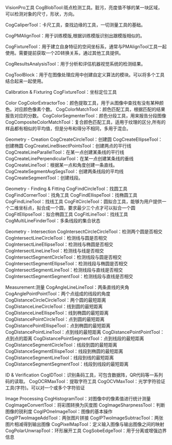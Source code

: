 VisionPro工具
CogBlobTool:斑点检测工具。脏污，亮度值不够的某一块区域，可以检测对象的尺寸，形状，方向。

CogCaliperTool：卡尺工具，查找边缘的工具，一切测量工具的基础。

CogPMAlignTool：用于训练模版,根据训练模版识别出跟模版相似的。

CogFixtureTool：用于建立自身特征的空间坐标系，通常与PMAlignTool工具一起使用。需要提前获取一个2D转换关系，通过其他工具提供。

CogResultsAnalysisTool：用于分析和评估机器视觉系统的检测结果。

CogToolBlock：用于在图像处理应用中创建自定义算法的模块。可以将多个工具结合起来一起使用。

Calibration & Fixturing
CogFixtureTool：坐标定位工具

Color
CogColorExtractorToo：颜色提取工具，用于从图像中查找有没有某种颜色。对应颜色像素个数。
CogColorMatchTool：颜色匹配工具，根据匹配的结果报告对应的分数。
CogColorSegmenterTool：颜色分段工具，用来报告分段图像
CogCompositeColorMatchTool：复合颜色匹配工具，适用于纹理的区分,所有的样品都有相似的平均值，但是分布和得分不相同，多用于混合。

Geometry - Creation
CogCreateCircleTool：创建圆
CogCreateEllipseTool：创建椭圆
CogCreateLineBisectPointsTool：创建两点的平行线
CogCreateLineParallelTool：在某一点创建某条线的平行线
CogCreateLinePerpendicularTool：在某一点创建某条线的垂线
CogCreateLineTool：根据某一点和角度创建一条直线。
CogCreateSegmentAvgSegsTool：创建两条线段的平均线
CogCreateSegmentTool：创建线段。

Geometry - Finding & Fitting
CogFindCircleTool：找圆工具
CogFindCornerTool：找角工具
CogFindEllispeTool：找椭圆工具
CogFindLineTool：找线工具
CogFitCircleTool：圆拟合工具，能够为用户提供一个二维坐标点，拟合成一个圆，要求最少三个点才可以拟合一个圆
CogFitEllipseTool：拟合椭圆工具
CogFitLineTool：找线工具
CogMultiLineFinderTool：多条线段的集合状态

Geometry - Intersection
CogIntersectCircleCircleTool：检测两个圆是否相交
CogIntersectLineCircleTool：检测线与圆是否相交
CogIntersectLineEllipseTool：检测线与椭圆是否相交
CogIntersectLineLineTool：检测线与线是否相交
CogIntersectSegmentCircleTool：检测线段与圆是否相交
CogIntersectSegmentEllipseTool：检测线段与椭圆是否相交
CogIntersectSegmentLineTool：检测线段与直线是否相交
CogIntersectSegmentSegmentTool：检测线段与直线是否相交

Measurement:测量
CogAngleLineLineTool：两条直线的夹角
CogAnglePointPointTool：两个点组成的线段的角度
CogDistanceCircleCircleTool：两个圆的最短距离
CogDistanceLineCircleTool：线到圆的最短距离
CogDistanceLineEllispeTool：线到椭圆的最短距离
CogDistancePointCircleTool：点到圆的最短距离
CogDistancePointEllispeTool：点到椭圆的最短距离
CogDistancePointLineTool：点到线的最短距离
CogDistancePointPointTool：点到点的距离
CogDistancePointSegmentTool：点到线段的最短距离
CogDistanceSegmentCircleTool：线段到圆的最短距离
CogDistanceSegmentEllispeTool：线段到椭圆的最短距离
CogDistanceSegmentLineTool：线段到线的最短距离
CogDistanceSegmentSegmentTool：线段到线段的最短距离

ID & Verification
CogIDTool：识别条码工具，可包含数据阵，QR代码等一系列码的读取。
CogOCRMaxTool：提取字符工具
CogOCVMaxTool：光学字符验证工具(字符)。可以对一个或多个字符验证

Image Processing
CogHistogramTool：对图像中的像素值进行统计测量
CogImageConvertTool：将彩图转换为灰度图
CogImageSharpnessTool：判断图像的锐利度
CogIPOneImageTool：图像的基本操作
CogIPTwoImageAddTool：两张图片拼接
CogIPTwoImageSubtracTool：两张图片相减得到输出图像
CogPixelMapTool：定义输入图像与输出图像之间的映射
CogPolarUnwrapTool：环形展开工具
CogSobeEdgeTool：用于分离或增强边界信息
